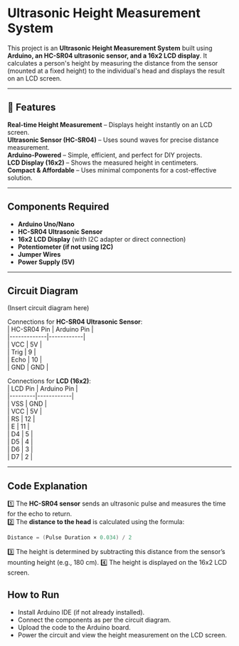 # Ultrasonic Height Measurement System 

This project is an **Ultrasonic Height Measurement System** built using **Arduino, an HC-SR04 ultrasonic sensor, and a 16x2 LCD display**. It calculates a person's height by measuring the distance from the sensor (mounted at a fixed height) to the individual's head and displays the result on an LCD screen.  

---

## 📌 Features  
 **Real-time Height Measurement** – Displays height instantly on an LCD screen.  
 **Ultrasonic Sensor (HC-SR04)** – Uses sound waves for precise distance measurement.  
 **Arduino-Powered** – Simple, efficient, and perfect for DIY projects.  
 **LCD Display (16x2)** – Shows the measured height in centimeters.  
 **Compact & Affordable** – Uses minimal components for a cost-effective solution.  

---

##  Components Required  
- **Arduino Uno/Nano**  
- **HC-SR04 Ultrasonic Sensor**  
- **16x2 LCD Display** (with I2C adapter or direct connection)  
- **Potentiometer (if not using I2C)**  
- **Jumper Wires**  
- **Power Supply (5V)**  

---

##  Circuit Diagram  
(Insert circuit diagram here)  

Connections for **HC-SR04 Ultrasonic Sensor**:  
| HC-SR04 Pin | Arduino Pin |  
|-------------|------------|  
| VCC         | 5V         |  
| Trig        | 9          |  
| Echo        | 10         |  
| GND         | GND        |  

Connections for **LCD (16x2)**:  
| LCD Pin | Arduino Pin |  
|---------|------------|  
| VSS     | GND        |  
| VCC     | 5V         |  
| RS      | 12         |  
| E       | 11         |  
| D4      | 5         |  
| D5      | 4         |  
| D6      | 3         |  
| D7      | 2         |  

---

##  Code Explanation  
1️⃣ The **HC-SR04 sensor** sends an ultrasonic pulse and measures the time for the echo to return.  
2️⃣ The **distance to the head** is calculated using the formula:  
   ```cpp
   Distance = (Pulse Duration × 0.034) / 2
```
3️⃣ The height is determined by subtracting this distance from the sensor’s mounting height (e.g., 180 cm).
4️⃣ The height is displayed on the 16x2 LCD screen.

## How to Run
- Install Arduino IDE (if not already installed).
- Connect the components as per the circuit diagram.
- Upload the code to the Arduino board.
- Power the circuit and view the height measurement on the LCD screen.
